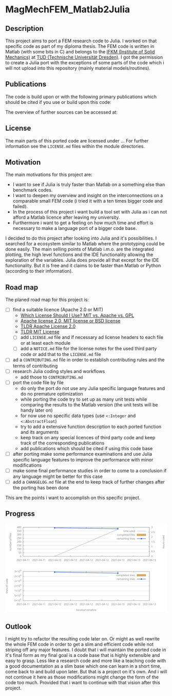 # MagMechFEM_Matlab2Julia

## Description

This project aims to port a FEM research code to Julia. I worked on that specific code as part of my diploma thesis.
The FEM code is written in Matlab (with some bits in C) and belongs to the [IFKM (Institute of Solid Mechanics)][ifkm-url] at [TUD (Technische Universität Dresden)][tud-url].
I got the permission to create a Julia port with the exceptions of some parts of the code which i will not upload into this repository (mainly material models/routines).

## Publications

The code is build upon or with the following primary publications which should be cited if you use or build upon this code:

The overview of further sources can be accessed at:

## License

The main parts of this ported code are licensed under ...
For further information see the `LICENSE.md` files within the module directories.

## Motivation

The main motivations for this project are:

- I want to see if Julia is truly faster than Matlab on a something else than benchmark codes.
- I want to deepen my overview and insight on the interconnections on a comparable small FEM code (i tried it with a ten times bigger code and failed).
- In the process of this project i want build a tool set with Julia as i can not afford a Matlab licence after leaving my university.
- Furthermore i want to get a feeling on how much time and effort is necessary to make a language port of a bigger code base.

I decided to do this project after looking into Julia and it's possibilities.
I searched for a ecosystem similar to Matlab where the prototyping could be done easily.
The main selling points of Matlab i.m.o. are the integrated plotting, the high level functions and the IDE functionality allowing the exploration of the variables.
Julia does provide all that except for the IDE functionality. But it is free and it claims to be faster than Matlab or Python (according to their information).

## Road map

The planed road map for this project is:

- [ ] find a suitable licence (Apache 2.0 or MIT)
  - [Which License Should I Use? MIT vs. Apache vs. GPL](https://exygy.com/blog/which-license-should-i-use-mit-vs-apache-vs-gpl/)
  - [Apache license 2.0, MIT license or BSD license](https://snyk.io/blog/mit-apache-bsd-fairest-of-them-all/)
  - [TLDR Apache License 2.0](https://tldrlegal.com/license/apache-license-2.0-(apache-2.0))
  - [TLDR MIT License](https://tldrlegal.com/license/mit-license)
  - [ ] add `LICENSE.md` file and if necessary ad license headers to each file or at least each module
  - [ ] add a `NOTICE.md` file for the license notes for the used third party code or add that to the `LICENSE.md` file
- [ ] ad a `CONTRIBUTING.md` file in order to establish contributing rules and the terms of contributing
- [ ] research Julia coding styles and workflows
  - add those to `CONTRIBUTING.md`
- [ ] port the code file by file
  - do only the port do not use any Julia specific language features and do no premature optimization
  - while porting the code try to set up as many unit tests while comparing the results to the Matlab version (the unit tests will be handy later on)
  - for now use no specific data types (use `<:Integer` and `<:AbstractFloat`)
  - try to add a extensive function description to each ported function and its arguments
  - keep track on any special licences of third party code and keep track of the corresponding publications
  - add publications which should be cited if using this code base
- [ ] after porting make some performance examinations and use Julia specific language features to improve the performance with minor modifications
- [ ] make some final performance studies in order to come to a conclusion if any language might be better for this case
- [ ] add a `CHANGELOG.md` file at the end to keep track of further changes after the porting has been done

This are the points i want to accomplish on this specific project.

## Progress

![burn down graph](.dev/BurnDownGraph.svg "progress overview")

## Outlook

I might try to refactor the resulting code later on.
Or might as well rewrite the whole FEM code in order to get a slim and efficient code while not striping off any major features.
I doubt that i will maintain the ported code in it's final form as my final goal is a code base that is highly extensible and easy to grasp.
Less like a research code and more like a teaching code with a good documentation as a slim base which one can learn in a short time, come back to and build upon later.
But that is a project on it's own.
And i will not continue it here as those modifications might change the form of the code too much.
Provided that i want to continue with that vision after this project.

[ifkm-url]: https://tu-dresden.de/ing/maschinenwesen/ifkm?set_language=en
[tud-url]: https://tu-dresden.de/#

